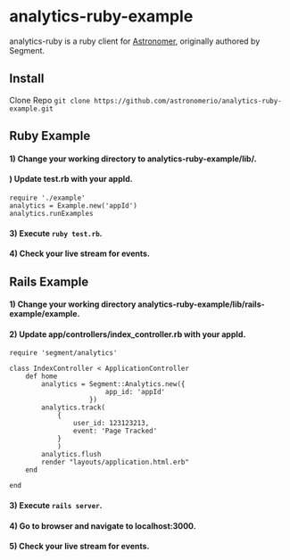 analytics-ruby-example
==============

analytics-ruby is a ruby client for [Astronomer](http://www.astronomer.io), originally authored by Segment.

## Install 

Clone Repo `git clone https://github.com/astronomerio/analytics-ruby-example.git`

## Ruby Example

#### 1) Change your working directory to analytics-ruby-example/lib/.

#### ) Update test.rb with your appId.
```
require './example'
analytics = Example.new('appId')
analytics.runExamples

```

#### 3) Execute `ruby test.rb`.

#### 4) Check your live stream for events. 

## Rails Example

#### 1) Change your working directory analytics-ruby-example/lib/rails-example/example.

#### 2) Update app/controllers/index_controller.rb with your appId.

```
require 'segment/analytics'

class IndexController < ApplicationController
    def home 
        analytics = Segment::Analytics.new({
                        app_id: 'appId'
                    })
        analytics.track(
            {
                user_id: 123123213,
                event: 'Page Tracked'
            }
            )
        analytics.flush
        render "layouts/application.html.erb"
    end

end

```
#### 3) Execute `rails server`.

#### 4) Go to browser and navigate to localhost:3000. 

#### 5) Check your live stream for events. 

